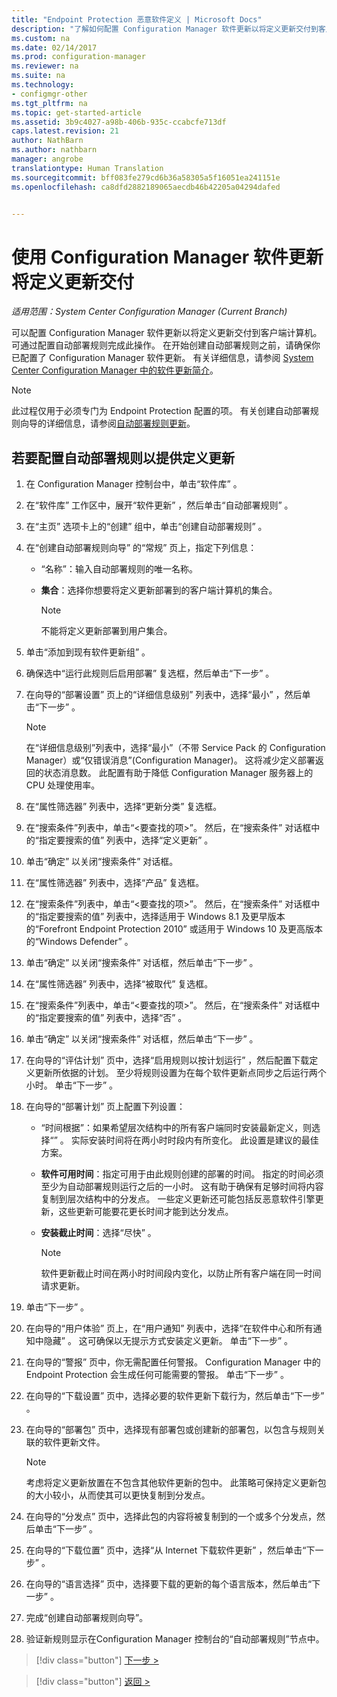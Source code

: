 ```yaml
---
title: "Endpoint Protection 恶意软件定义 | Microsoft Docs"
description: "了解如何配置 Configuration Manager 软件更新以将定义更新交付到客户端计算机。"
ms.custom: na
ms.date: 02/14/2017
ms.prod: configuration-manager
ms.reviewer: na
ms.suite: na
ms.technology:
- configmgr-other
ms.tgt_pltfrm: na
ms.topic: get-started-article
ms.assetid: 3b9c4027-a98b-406b-935c-ccabcfe713df
caps.latest.revision: 21
author: NathBarn
ms.author: nathbarn
manager: angrobe
translationtype: Human Translation
ms.sourcegitcommit: bff083fe279cd6b36a58305a5f16051ea241151e
ms.openlocfilehash: ca8dfd2882189065aecdb46b42205a04294dafed


---
```


#  <a name="using-configuration-manager-software-updates-to-deliver-definition-updates"></a>使用 Configuration Manager 软件更新将定义更新交付

*适用范围：System Center Configuration Manager (Current Branch)*


 可以配置 Configuration Manager 软件更新以将定义更新交付到客户端计算机。 可通过配置自动部署规则完成此操作。 在开始创建自动部署规则之前，请确保你已配置了 Configuration Manager 软件更新。 有关详细信息，请参阅 [System Center Configuration Manager 中的软件更新简介](/sccm/sum/understand/software-updates-introduction)。

> [!NOTE]
>  此过程仅用于必须专门为 Endpoint Protection 配置的项。 有关创建自动部署规则向导的详细信息，请参阅[自动部署规则更新](/sccm/sum/deploy-use/automatically-deploy-software-updates)。

## <a name="to-configure-an-automatic-deployment-rule-to-deliver-definition-updates"></a>若要配置自动部署规则以提供定义更新

1.  在 Configuration Manager 控制台中，单击“软件库” 。

2.  在“软件库”  工作区中，展开“软件更新” ，然后单击“自动部署规则” 。

3.  在“主页”  选项卡上的“创建”  组中，单击“创建自动部署规则” 。

4.  在“创建自动部署规则向导”  的“常规” 页上，指定下列信息：

    -   “名称”：输入自动部署规则的唯一名称。

    -   **集合**：选择你想要将定义更新部署到的客户端计算机的集合。

        > [!NOTE]
        >  不能将定义更新部署到用户集合。

5.  单击“添加到现有软件更新组” 。

6.  确保选中“运行此规则后启用部署”   复选框，然后单击“下一步” 。

7.  在向导的“部署设置”  页上的“详细信息级别”  列表中，选择“最小” ，然后单击“下一步” 。

    > [!NOTE]
    >  在“详细信息级别”列表中，选择“最小”（不带 Service Pack 的 Configuration Manager）或“仅错误消息”(Configuration Manager)。 这将减少定义部署返回的状态消息数。 此配置有助于降低 Configuration Manager 服务器上的 CPU 处理使用率。

8.  在“属性筛选器”  列表中，选择“更新分类”  复选框。

9. 在“搜索条件”列表中，单击“<要查找的项\>”。 然后，在“搜索条件”  对话框中的“指定要搜索的值”  列表中，选择“定义更新” 。

10. 单击“确定”  以关闭“搜索条件”  对话框。

11. 在“属性筛选器”  列表中，选择“产品”  复选框。

12. 在“搜索条件”列表中，单击“<要查找的项\>”。 然后，在“搜索条件”  对话框中的“指定要搜索的值”  列表中，选择适用于 Windows 8.1 及更早版本的“Forefront Endpoint Protection 2010”  或适用于 Windows 10 及更高版本的“Windows Defender”  。

13. 单击“确定”  以关闭“搜索条件”  对话框，然后单击“下一步” 。

14. 在“属性筛选器”  列表中，选择“被取代”  复选框。

15. 在“搜索条件”列表中，单击“<要查找的项\>”。 然后，在“搜索条件”  对话框中的“指定要搜索的值”  列表中，选择“否” 。

16. 单击“确定”  以关闭“搜索条件”  对话框，然后单击“下一步” 。

17. 在向导的“评估计划”  页中，选择“启用规则以按计划运行” ，然后配置下载定义更新所依据的计划。 至少将规则设置为在每个软件更新点同步之后运行两个小时。 单击“下一步” 。

18. 在向导的“部署计划”  页上配置下列设置：

    -   “时间根据”：如果希望层次结构中的所有客户端同时安装最新定义，则选择“”  。 实际安装时间将在两小时时段内有所变化。 此设置是建议的最佳方案。

    -   **软件可用时间**：指定可用于由此规则创建的部署的时间。 指定的时间必须至少为自动部署规则运行之后的一小时。 这有助于确保有足够时间将内容复制到层次结构中的分发点。 一些定义更新还可能包括反恶意软件引擎更新，这些更新可能要花更长时间才能到达分发点。

    -   **安装截止时间**：选择“尽快” 。

        > [!NOTE]
        >  软件更新截止时间在两小时时间段内变化，以防止所有客户端在同一时间请求更新。

19. 单击“下一步” 。

20. 在向导的“用户体验”  页上，在“用户通知”  列表中，选择“在软件中心和所有通知中隐藏” 。   这可确保以无提示方式安装定义更新。 单击“下一步” 。

21. 在向导的“警报”  页中，你无需配置任何警报。 Configuration Manager 中的 Endpoint Protection 会生成任何可能需要的警报。 单击“下一步” 。

22. 在向导的“下载设置”  页中，选择必要的软件更新下载行为，然后单击“下一步” 。

23. 在向导的“部署包”  页中，选择现有部署包或创建新的部署包，以包含与规则关联的软件更新文件。

    > [!NOTE]
    >  考虑将定义更新放置在不包含其他软件更新的包中。 此策略可保持定义更新包的大小较小，从而使其可以更快复制到分发点。

24. 在向导的“分发点”  页中，选择此包的内容将被复制到的一个或多个分发点，然后单击“下一步” 。

25. 在向导的“下载位置”  页中，选择“从 Internet 下载软件更新” ，然后单击“下一步” 。

26. 在向导的“语言选择”  页中，选择要下载的更新的每个语言版本，然后单击“下一步” 。

27. 完成“创建自动部署规则向导”。

28. 验证新规则显示在Configuration Manager 控制台的“自动部署规则”节点中。


> [!div class="button"]
[下一步 >](endpoint-antimalware-policies.md)

> [!div class="button"]
[返回 >](endpoint-configure-alerts.md)



<!--HONumber=Dec16_HO3-->


